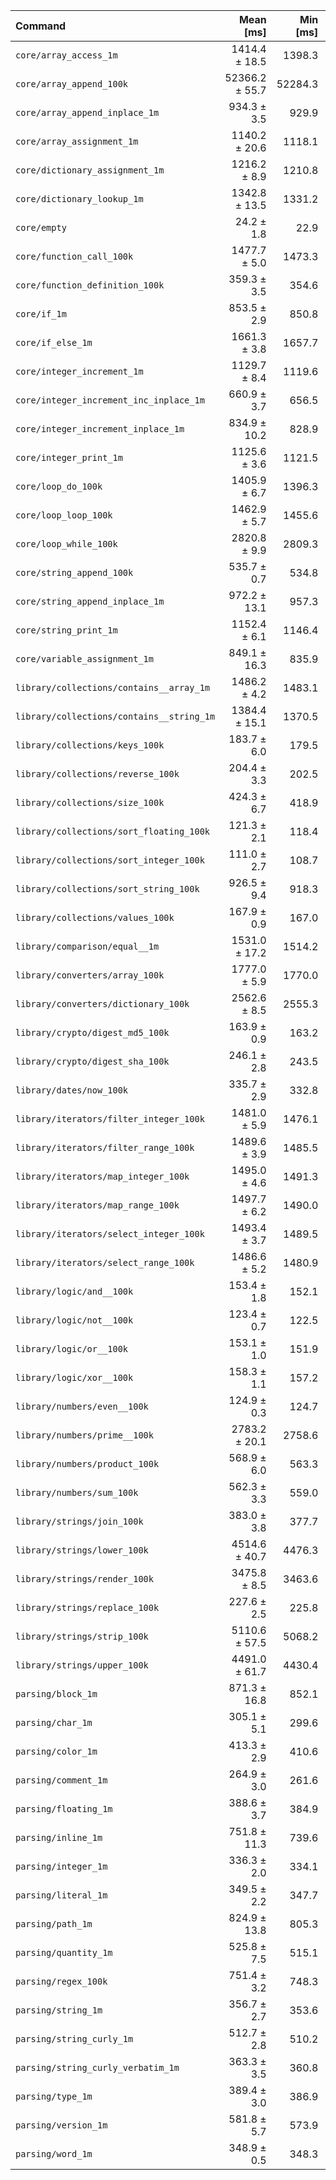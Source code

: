 | Command | Mean [ms] | Min [ms] | Max [ms] |
|:---|---:|---:|---:|
| `core/array_access_1m` | 1414.4 ± 18.5 | 1398.3 | 1434.5 | 58.52 ± 4.43 |
| `core/array_append_100k` | 52366.2 ± 55.7 | 52284.3 | 52402.2 | 2166.61 ± 161.60 |
| `core/array_append_inplace_1m` | 934.3 ± 3.5 | 929.9 | 937.3 | 38.65 ± 2.89 |
| `core/array_assignment_1m` | 1140.2 ± 20.6 | 1118.1 | 1163.7 | 47.17 ± 3.62 |
| `core/dictionary_assignment_1m` | 1216.2 ± 8.9 | 1210.8 | 1229.5 | 50.32 ± 3.77 |
| `core/dictionary_lookup_1m` | 1342.8 ± 13.5 | 1331.2 | 1362.0 | 55.56 ± 4.18 |
| `core/empty` | 24.2 ± 1.8 | 22.9 | 26.8 |
| `core/function_call_100k` | 1477.7 ± 5.0 | 1473.3 | 1482.6 | 61.14 ± 4.56 |
| `core/function_definition_100k` | 359.3 ± 3.5 | 354.6 | 363.0 | 14.87 ± 1.12 |
| `core/if_1m` | 853.5 ± 2.9 | 850.8 | 856.8 | 35.31 ± 2.64 |
| `core/if_else_1m` | 1661.3 ± 3.8 | 1657.7 | 1666.5 | 68.73 ± 5.13 |
| `core/integer_increment_1m` | 1129.7 ± 8.4 | 1119.6 | 1140.2 | 46.74 ± 3.50 |
| `core/integer_increment_inc_inplace_1m` | 660.9 ± 3.7 | 656.5 | 665.3 | 27.34 ± 2.05 |
| `core/integer_increment_inplace_1m` | 834.9 ± 10.2 | 828.9 | 850.2 | 34.54 ± 2.61 |
| `core/integer_print_1m` | 1125.6 ± 3.6 | 1121.5 | 1129.7 | 46.57 ± 3.48 |
| `core/loop_do_100k` | 1405.9 ± 6.7 | 1396.3 | 1410.8 | 58.17 ± 4.35 |
| `core/loop_loop_100k` | 1462.9 ± 5.7 | 1455.6 | 1469.1 | 60.53 ± 4.52 |
| `core/loop_while_100k` | 2820.8 ± 9.9 | 2809.3 | 2832.5 | 116.71 ± 8.71 |
| `core/string_append_100k` | 535.7 ± 0.7 | 534.8 | 536.3 | 22.17 ± 1.65 |
| `core/string_append_inplace_1m` | 972.2 ± 13.1 | 957.3 | 988.1 | 40.23 ± 3.05 |
| `core/string_print_1m` | 1152.4 ± 6.1 | 1146.4 | 1160.7 | 47.68 ± 3.56 |
| `core/variable_assignment_1m` | 849.1 ± 16.3 | 835.9 | 871.5 | 35.13 ± 2.71 |
| `library/collections/contains__array_1m` | 1486.2 ± 4.2 | 1483.1 | 1492.3 | 61.49 ± 4.59 |
| `library/collections/contains__string_1m` | 1384.4 ± 15.1 | 1370.5 | 1402.1 | 57.28 ± 4.32 |
| `library/collections/keys_100k` | 183.7 ± 6.0 | 179.5 | 192.5 | 7.60 ± 0.62 |
| `library/collections/reverse_100k` | 204.4 ± 3.3 | 202.5 | 209.3 | 8.45 ± 0.65 |
| `library/collections/size_100k` | 424.3 ± 6.7 | 418.9 | 434.1 | 17.55 ± 1.34 |
| `library/collections/sort_floating_100k` | 121.3 ± 2.1 | 118.4 | 123.2 | 5.02 ± 0.38 |
| `library/collections/sort_integer_100k` | 111.0 ± 2.7 | 108.7 | 114.9 | 4.59 ± 0.36 |
| `library/collections/sort_string_100k` | 926.5 ± 9.4 | 918.3 | 939.2 | 38.33 ± 2.89 |
| `library/collections/values_100k` | 167.9 ± 0.9 | 167.0 | 169.0 | 6.95 ± 0.52 |
| `library/comparison/equal__1m` | 1531.0 ± 17.2 | 1514.2 | 1547.4 | 63.34 ± 4.78 |
| `library/converters/array_100k` | 1777.0 ± 5.9 | 1770.0 | 1784.2 | 73.52 ± 5.49 |
| `library/converters/dictionary_100k` | 2562.6 ± 8.5 | 2555.3 | 2575.0 | 106.03 ± 7.92 |
| `library/crypto/digest_md5_100k` | 163.9 ± 0.9 | 163.2 | 165.1 | 6.78 ± 0.51 |
| `library/crypto/digest_sha_100k` | 246.1 ± 2.8 | 243.5 | 250.1 | 10.18 ± 0.77 |
| `library/dates/now_100k` | 335.7 ± 2.9 | 332.8 | 339.2 | 13.89 ± 1.04 |
| `library/iterators/filter_integer_100k` | 1481.0 ± 5.9 | 1476.1 | 1488.5 | 61.28 ± 4.58 |
| `library/iterators/filter_range_100k` | 1489.6 ± 3.9 | 1485.5 | 1493.5 | 61.63 ± 4.60 |
| `library/iterators/map_integer_100k` | 1495.0 ± 4.6 | 1491.3 | 1501.5 | 61.85 ± 4.62 |
| `library/iterators/map_range_100k` | 1497.7 ± 6.2 | 1490.0 | 1503.4 | 61.97 ± 4.63 |
| `library/iterators/select_integer_100k` | 1493.4 ± 3.7 | 1489.5 | 1497.3 | 61.79 ± 4.61 |
| `library/iterators/select_range_100k` | 1486.6 ± 5.2 | 1480.9 | 1493.4 | 61.51 ± 4.59 |
| `library/logic/and__100k` | 153.4 ± 1.8 | 152.1 | 156.0 | 6.35 ± 0.48 |
| `library/logic/not__100k` | 123.4 ± 0.7 | 122.5 | 124.3 | 5.11 ± 0.38 |
| `library/logic/or__100k` | 153.1 ± 1.0 | 151.9 | 154.0 | 6.33 ± 0.47 |
| `library/logic/xor__100k` | 158.3 ± 1.1 | 157.2 | 159.3 | 6.55 ± 0.49 |
| `library/numbers/even__100k` | 124.9 ± 0.3 | 124.7 | 125.2 | 5.17 ± 0.39 |
| `library/numbers/prime__100k` | 2783.2 ± 20.1 | 2758.6 | 2799.9 | 115.15 ± 8.63 |
| `library/numbers/product_100k` | 568.9 ± 6.0 | 563.3 | 575.5 | 23.54 ± 1.77 |
| `library/numbers/sum_100k` | 562.3 ± 3.3 | 559.0 | 566.3 | 23.26 ± 1.74 |
| `library/strings/join_100k` | 383.0 ± 3.8 | 377.7 | 385.8 | 15.85 ± 1.19 |
| `library/strings/lower_100k` | 4514.6 ± 40.7 | 4476.3 | 4570.5 | 186.79 ± 14.03 |
| `library/strings/render_100k` | 3475.8 ± 8.5 | 3463.6 | 3482.9 | 143.81 ± 10.73 |
| `library/strings/replace_100k` | 227.6 ± 2.5 | 225.8 | 231.1 | 9.42 ± 0.71 |
| `library/strings/strip_100k` | 5110.6 ± 57.5 | 5068.2 | 5191.6 | 211.45 ± 15.95 |
| `library/strings/upper_100k` | 4491.0 ± 61.7 | 4430.4 | 4556.8 | 185.81 ± 14.09 |
| `parsing/block_1m` | 871.3 ± 16.8 | 852.1 | 887.3 | 36.05 ± 2.78 |
| `parsing/char_1m` | 305.1 ± 5.1 | 299.6 | 310.5 | 12.62 ± 0.97 |
| `parsing/color_1m` | 413.3 ± 2.9 | 410.6 | 417.3 | 17.10 ± 1.28 |
| `parsing/comment_1m` | 264.9 ± 3.0 | 261.6 | 268.6 | 10.96 ± 0.83 |
| `parsing/floating_1m` | 388.6 ± 3.7 | 384.9 | 392.1 | 16.08 ± 1.21 |
| `parsing/inline_1m` | 751.8 ± 11.3 | 739.6 | 763.5 | 31.10 ± 2.37 |
| `parsing/integer_1m` | 336.3 ± 2.0 | 334.1 | 338.9 | 13.92 ± 1.04 |
| `parsing/literal_1m` | 349.5 ± 2.2 | 347.7 | 352.3 | 14.46 ± 1.08 |
| `parsing/path_1m` | 824.9 ± 13.8 | 805.3 | 837.6 | 34.13 ± 2.61 |
| `parsing/quantity_1m` | 525.8 ± 7.5 | 515.1 | 532.5 | 21.75 ± 1.65 |
| `parsing/regex_100k` | 751.4 ± 3.2 | 748.3 | 755.4 | 31.09 ± 2.32 |
| `parsing/string_1m` | 356.7 ± 2.7 | 353.6 | 360.1 | 14.76 ± 1.11 |
| `parsing/string_curly_1m` | 512.7 ± 2.8 | 510.2 | 516.4 | 21.21 ± 1.59 |
| `parsing/string_curly_verbatim_1m` | 363.3 ± 3.5 | 360.8 | 368.3 | 15.03 ± 1.13 |
| `parsing/type_1m` | 389.4 ± 3.0 | 386.9 | 393.7 | 16.11 ± 1.21 |
| `parsing/version_1m` | 581.8 ± 5.7 | 573.9 | 586.0 | 24.07 ± 1.81 |
| `parsing/word_1m` | 348.9 ± 0.5 | 348.3 | 349.4 | 14.43 ± 1.08 |
